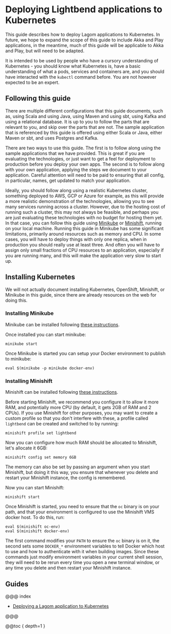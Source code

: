 # Deploying Lightbend applications to Kubernetes 

This guide describes how to deploy Lagom applications to Kubernetes. In future, we hope to expand the scope of this guide to include Akka and Play applications, in the meantime, much of this guide will be applicable to Akka and Play, but will need to be adapted.

It is intended to be used by people who have a cursory understanding of  Kubernetes - you should know what Kubernetes is, have a basic understanding of what a pods, services and containers are, and you should have interacted with the `kubectl` command before. You are not however expected to be an expert.

## Following this guide

There are multiple different configurations that this guide documents, such as, using Scala and using Java, using Maven and using sbt, using Kafka and using a relational database. It is up to you to follow the parts that are relevant to you, and skip over the parts that are not. The sample application that is referenced by this guide is offered using either Scala or Java, either Maven or sbt, and uses Postgres and Kafka.

There are two ways to use this guide. The first is to follow along using the sample applications that we have provided. This is great if you are evaluating the technologies, or just want to get a feel for deployment to production before you deploy your own apps. The second is to follow along with your own application, applying the steps we document to your application. Careful attention will need to be paid to ensuring that all config, in particular, names, get updated to match your application.

Ideally, you should follow along using a realistic Kubernetes cluster, something deployed to AWS, GCP or Azure for example, as this will provide a more realistic demonstration of the technologies, allowing you to see many services running across a cluster. 
However, due to the hosting cost of running such a cluster, this may not always be feasible, and perhaps you are just evaluating these technologies with no budget for hosting them yet. 
In that case, you can follow this guide using [Minikube](https://kubernetes.io/docs/tasks/tools/install-minikube/) or [Minishift](https://www.okd.io/minishift/), running on your local machine. 
Running this guide in Minikube has some significant limitations, primarily around resources such as memory and CPU. In some cases, you will have to deploy things with only one replica, when in production you should really use at least three. 
And often you will have to assign only small fractions of CPU resources to an application, especially if you are running many, and this will make the application very slow to start up.

## Installing Kubernetes

We will not actually document installing Kubernetes, OpenShift, Minishift, or Minikube in this guide, since there are already resources on the web for doing this. 

### Installing Minikube

Minikube can be installed following [these instructions](https://kubernetes.io/docs/tasks/tools/install-minikube/).

Once installed you can start minikube:

```
minikube start
```

Once Minikube is started you can setup your Docker environment to publish to minikube:

```
eval $(minikube -p minikube docker-env)
```

### Installing Minishift

Minishift can be installed following [these instructions](https://docs.okd.io/latest/minishift/getting-started/installing.html).

Before starting Minishift, we recommend you configure it to allow it more RAM, and potentially more CPU (by default, it gets 2GB of RAM and 2 CPUs). If you use Minishift for other purposes, you may want to create a custom profile so that you don't interfere with these, a profile called `lightbend` can be created and switched to by running:

```
minishift profile set lightbend
```

Now you can configure how much RAM should be allocated to Minishift, let's allocate it 6GB:

```
minishift config set memory 6GB
```

The memory can also be set by passing an argument when you start Minishift, but doing it this way, you ensure that whenever you delete and restart your Minishift instance, the config is remembered.

Now you can start Minishift:

```
minishift start
```

Once Minishift is started, you need to ensure that the `oc` binary is on your path, and that your environment is configured to use the Minishift VMS docker host. To do this, run:

```
eval $(minishift oc-env)
eval $(minishift docker-env)
```

The first command modifies your `PATH` to ensure the `oc` binary is on it, the second sets some `DOCKER_*` environment variables to tell Docker which host to use and how to authenticate with it when building images. Since these commands just modify environment variables in your current shell session, they will need to be rerun every time you open a new terminal window, or any time you delete and then restart your Minishift instance.

## Guides

@@@ index

* [Deploying a Lagom application to Kubernetes](lagom/index.md)

@@@

@@toc { depth=1 }
